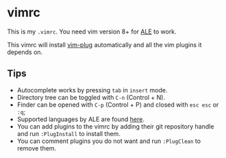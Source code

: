 # vimrc

This is my `.vimrc`. You need vim version 8+ for [ALE](https://github.com/w0rp/ale) to work.

This vimrc will install [vim-plug](https://github.com/junegunn/vim-plug) automatically and all the vim plugins it depends on.

## Tips
- Autocomplete works by pressing `tab` in `insert` mode.
- Directory tree can be toggled with `C-n` (Control + N).
- Finder can be opened with `C-p` (Control + P) and closed with `esc esc` or `:q`;
- Supported languages by ALE are found [here](https://github.com/w0rp/ale/blob/master/supported-tools.md).
- You can  add plugins to the vimrc by adding their git repository handle and run `:PlugInstall` to install them.
- You can comment plugins you do not want and run `:PlugClean` to remove them.
